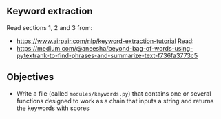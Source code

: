 ## Keyword extraction

Read sections 1, 2 and 3 from:
* https://www.airpair.com/nlp/keyword-extraction-tutorial
Read:
* https://medium.com/@aneesha/beyond-bag-of-words-using-pytextrank-to-find-phrases-and-summarize-text-f736fa3773c5

## Objectives

* Write a file (called `modules/keywords.py`) that contains one or several functions designed to work as a chain that inputs a string and returns the keywords with scores